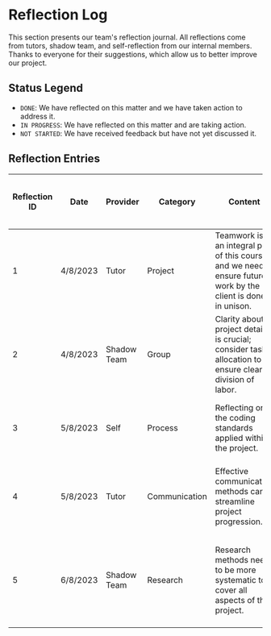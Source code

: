 # Reflection Log

This section presents our team's reflection journal. All reflections come from tutors, shadow team, and self-reflection from our internal members. Thanks to everyone for their suggestions, which allow us to better improve our project.

## Status Legend

- `DONE`: We have reflected on this matter and we have taken action to address it.
- `IN PROGRESS`: We have reflected on this matter and are taking action.
- `NOT STARTED`: We have received feedback but have not yet discussed it.

## Reflection Entries

| Reflection ID | Date       | Provider      | Category     | Content                                                                                                       | Decision & Action (Already Done/Planned to Do)                                                            | Participants                | Status & Done Date |
|---------------|------------|---------------|--------------|---------------------------------------------------------------------------------------------------------------|----------------------------------------------------------------------------------------------------------|-----------------------------|---------------------|
| 1             | 4/8/2023   | Tutor         | Project      | Teamwork is an integral part of this course, and we need to ensure future work by the client is done in unison. | Communicated with all parties and finalized project details, enhancing the project based on feedback.     | @LeadDev, @ProjectManager   | `DONE` 14/8/2023    |
| 2             | 4/8/2023   | Shadow Team   | Group        | Clarity about project details is crucial; consider task allocation to ensure clear division of labor.          | Considered all parties and task allocation among team members for a clearer division of labor.             | @Coordinator, @TeamLead     | `DONE` 14/8/2023    |
| 3             | 5/8/2023   | Self          | Process      | Reflecting on the coding standards applied within the project.                                                 | Implemented a new coding standard guide for the project to improve code quality.                          | @Developer1, @Developer2    | `IN PROGRESS` TBD   |
| 4             | 5/8/2023   | Tutor         | Communication| Effective communication methods can streamline project progression.                                            | Adopted new communication tools and regular meetings to enhance team coordination.                        | @CommunicationLead, @DevTeam| `IN PROGRESS` TBD   |
| 5             | 6/8/2023   | Shadow Team   | Research     | Research methods need to be more systematic to cover all aspects of the project.                               | Initiated a structured research protocol to ensure comprehensive coverage of project aspects.             | @ResearchTeam               | `NOT STARTED` TBD   |
